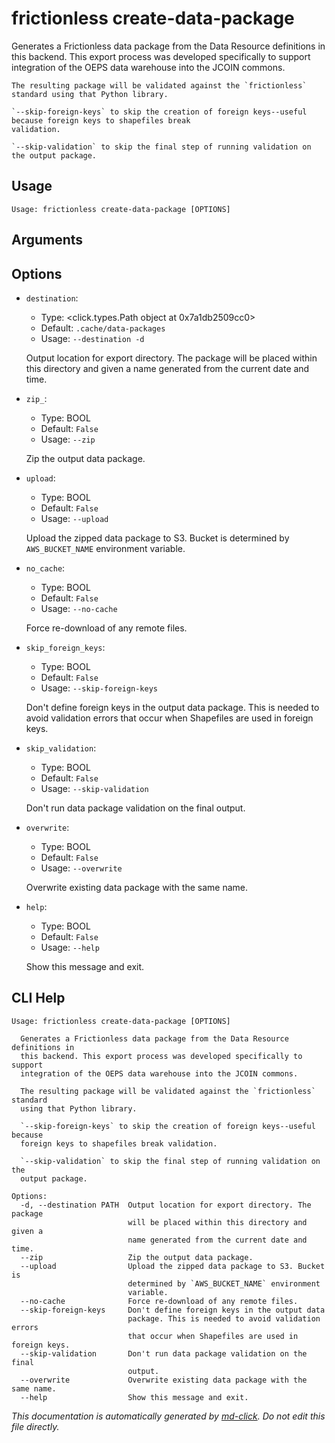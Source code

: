 
# frictionless create-data-package

Generates a Frictionless data package from the Data Resource definitions in this backend. This export
    process was developed specifically to support integration of the OEPS data warehouse into the JCOIN commons.

    The resulting package will be validated against the `frictionless` standard using that Python library.

    `--skip-foreign-keys` to skip the creation of foreign keys--useful because foreign keys to shapefiles break
    validation.

    `--skip-validation` to skip the final step of running validation on the output package.
    

## Usage

```
Usage: frictionless create-data-package [OPTIONS]
```

## Arguments


## Options

* `destination`:
    * Type: <click.types.Path object at 0x7a1db2509cc0>
    * Default: `.cache/data-packages`
    * Usage: `--destination
-d`

    Output location for export directory. The package will be placed within this directory and given a name generated from the current date and time.



* `zip_`:
    * Type: BOOL
    * Default: `False`
    * Usage: `--zip`

    Zip the output data package.



* `upload`:
    * Type: BOOL
    * Default: `False`
    * Usage: `--upload`

    Upload the zipped data package to S3. Bucket is determined by `AWS_BUCKET_NAME` environment variable.



* `no_cache`:
    * Type: BOOL
    * Default: `False`
    * Usage: `--no-cache`

    Force re-download of any remote files.



* `skip_foreign_keys`:
    * Type: BOOL
    * Default: `False`
    * Usage: `--skip-foreign-keys`

    Don't define foreign keys in the output data package. This is needed to avoid validation errors that occur when Shapefiles are used in foreign keys.



* `skip_validation`:
    * Type: BOOL
    * Default: `False`
    * Usage: `--skip-validation`

    Don't run data package validation on the final output.



* `overwrite`:
    * Type: BOOL
    * Default: `False`
    * Usage: `--overwrite`

    Overwrite existing data package with the same name.



* `help`:
    * Type: BOOL
    * Default: `False`
    * Usage: `--help`

    Show this message and exit.



## CLI Help

```
Usage: frictionless create-data-package [OPTIONS]

  Generates a Frictionless data package from the Data Resource definitions in
  this backend. This export process was developed specifically to support
  integration of the OEPS data warehouse into the JCOIN commons.

  The resulting package will be validated against the `frictionless` standard
  using that Python library.

  `--skip-foreign-keys` to skip the creation of foreign keys--useful because
  foreign keys to shapefiles break validation.

  `--skip-validation` to skip the final step of running validation on the
  output package.

Options:
  -d, --destination PATH  Output location for export directory. The package
                          will be placed within this directory and given a
                          name generated from the current date and time.
  --zip                   Zip the output data package.
  --upload                Upload the zipped data package to S3. Bucket is
                          determined by `AWS_BUCKET_NAME` environment
                          variable.
  --no-cache              Force re-download of any remote files.
  --skip-foreign-keys     Don't define foreign keys in the output data
                          package. This is needed to avoid validation errors
                          that occur when Shapefiles are used in foreign keys.
  --skip-validation       Don't run data package validation on the final
                          output.
  --overwrite             Overwrite existing data package with the same name.
  --help                  Show this message and exit.
```


_This documentation is automatically generated by [md-click](https://github.com/RiveryIo/md-click). Do not edit this file directly._
